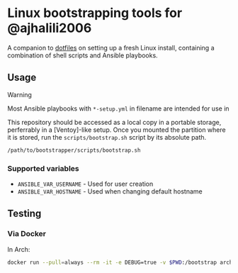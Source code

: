 # Linux bootstrapping tools for @ajhalili2006

A companion to [dotfiles](https://mau.dev/andreijiroh-dev/dotfiles) on setting up a
fresh Linux install, containing a combination of shell scripts and Ansible playbooks.

## Usage

> [!warning]
> Most Ansible playbooks with `*-setup.yml` in filename are intended for use in

This repository should be accessed as a local copy in a portable storage, perferrably
in a [Ventoy]-like setup. Once you mounted the partition where it is stored, run
the `scripts/bootstrap.sh` script by its absolute path.

```bash
/path/to/bootstrapper/scripts/bootstrap.sh
```

### Supported variables

* `ANSIBLE_VAR_USERNAME` - Used for user creation
* `ANSIBLE_VAR_HOSTNAME` - Used when changing default hostname

## Testing

### Via Docker

In Arch:

```bash
docker run --pull=always --rm -it -e DEBUG=true -v $PWD:/bootstrap archlinux /bootstrap/scripts/bootstrap.sh
```